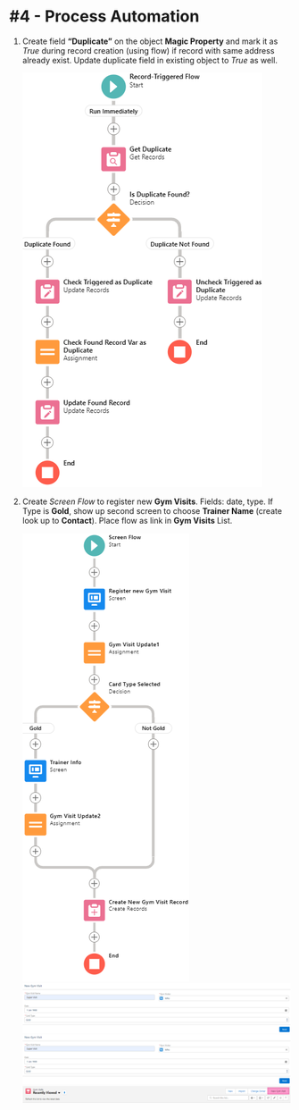 # #4 - Process Automation

1. Create field **“Duplicate”** on the object **Magic Property** and mark it as *True* during record creation (using flow) if record with same address already exist. Update duplicate field in existing object to *True* as well.
   
   <img src="Images/Task1_Flow_builder_overview.png">

2. Create *Screen Flow* to register new **Gym Visits**. Fields: date, type. If Type is **Gold**, show up second screen to choose **Trainer Name** (create look up to **Contact**). Place flow as link in **Gym Visits** List. 

   <img src="Images/Task2_Flow_builder_overview.png">
   <br>
   <img src="Images/New_gym_visit_flow_preview1.png">
   <br>
   <img src="Images/New_gym_visit_flow_preview1.png">
   <br>

   <img src="Images/Gym_visits_List_view_buttons.png">
